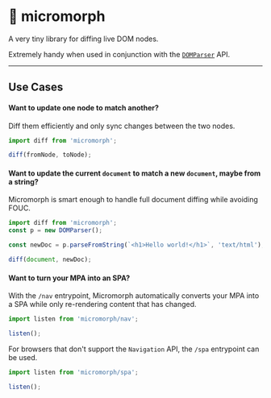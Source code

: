 # 🤏 micromorph

A very tiny library for diffing live DOM nodes.

Extremely handy when used in conjunction with the [`DOMParser`](https://developer.mozilla.org/en-US/docs/Web/API/DOMParser) API.

---

## Use Cases

#### Want to update one node to match another?

Diff them efficiently and only sync changes between the two nodes.

```js
import diff from 'micromorph';

diff(fromNode, toNode);
```

#### Want to update the current `document` to match a new `document`, maybe from a string?

Micromorph is smart enough to handle full document diffing while avoiding FOUC.

```js
import diff from 'micromorph';
const p = new DOMParser();

const newDoc = p.parseFromString(`<h1>Hello world!</h1>`, 'text/html');

diff(document, newDoc);
```

#### Want to turn your MPA into an SPA?

With the `/nav` entrypoint, Micromorph automatically converts your MPA into a SPA while only re-rendering content that has changed.

```js
import listen from 'micromorph/nav';

listen();
```

For browsers that don't support the `Navigation` API, the `/spa` entrypoint can be used.


```js
import listen from 'micromorph/spa';

listen();
```
